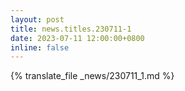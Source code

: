 ```yaml
---
layout: post
title: news.titles.230711-1
date: 2023-07-11 12:00:00+0800
inline: false
---
```


{% translate_file _news/230711_1.md %}
